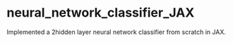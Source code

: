 # neural_network_classifier_JAX
Implemented a 2hidden layer neural network classifier from scratch in JAX.
